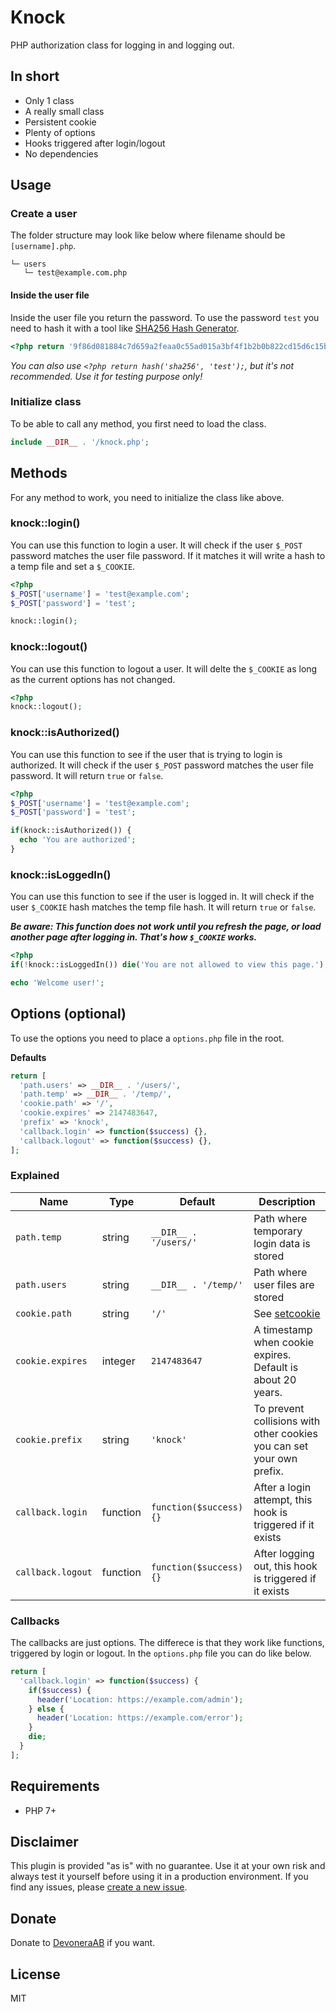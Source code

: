 # Knock

PHP authorization class for logging in and logging out.

## In short

- Only 1 class
- A really small class
- Persistent cookie
- Plenty of options
- Hooks triggered after login/logout
- No dependencies

## Usage

### Create a user

The folder structure may look like below where filename should be `[username].php`.

```text
└─ users
   └─ test@example.com.php
```

#### Inside the user file

Inside the user file you return the password. To use the password `test` you need to hash it with a tool like [SHA256 Hash Generator](https://passwordsgenerator.net/sha256-hash-generator/).

```php
<?php return '9f86d081884c7d659a2feaa0c55ad015a3bf4f1b2b0b822cd15d6c15b0f00a08';
```

*You can also use `<?php return hash('sha256', 'test');`, but it's not recommended. Use it for testing purpose only!*

### Initialize class

To be able to call any method, you first need to load the class.

```php
include __DIR__ . '/knock.php';
```

## Methods

For any method to work, you need to initialize the class like above.

### knock::login()

You can use this function to login a user. It will check if the user `$_POST` password matches the user file password. If it matches it will write a hash to a temp file and set a `$_COOKIE`.

```php
<?php
$_POST['username'] = 'test@example.com';
$_POST['password'] = 'test';

knock::login();
```

### knock::logout()

You can use this function to logout a user. It will delte the `$_COOKIE` as long as the current options has not changed.

```php
<?php
knock::logout();
```

### knock::isAuthorized()

You can use this function to see if the user that is trying to login is authorized. It will check if the user `$_POST` password matches the user file password. It will return `true` or `false`.

```php
<?php
$_POST['username'] = 'test@example.com';
$_POST['password'] = 'test';

if(knock::isAuthorized()) {
  echo 'You are authorized';
}
```

### knock::isLoggedIn()

You can use this function to see if the user is logged in. It will check if the user `$_COOKIE` hash matches the temp file hash. It will return `true` or `false`.

***Be aware: This function does not work until you refresh the page, or load another page after logging in. That's how `$_COOKIE` works.***

```php
<?php
if(!knock::isLoggedIn()) die('You are not allowed to view this page.');

echo 'Welcome user!';
```

## Options (optional)

To use the options you need to place a `options.php` file in the root.

**Defaults**

```php
return [
  'path.users' => __DIR__ . '/users/',
  'path.temp' => __DIR__ . '/temp/',
  'cookie.path' => '/',
  'cookie.expires' => 2147483647,
  'prefix' => 'knock',
  'callback.login' => function($success) {},
  'callback.logout' => function($success) {},
];
```

### Explained

| Name              | Type     | Default                 | Description                                                                                |
| ----------------- | -------- | ----------------------- | ------------------------------------------------------------------------------------------ |
| `path.temp`       | string   | `__DIR__ . '/users/'`   | Path where temporary login data is stored                                                  |
| `path.users`      | string   | `__DIR__ . '/temp/'`    | Path where user files are stored                                                           |
| `cookie.path`     | string   | `'/'`                   | See [setcookie](http://php.net/manual/en/function.setcookie.php)                           |
| `cookie.expires`  | integer  | `2147483647`            | A timestamp when cookie expires. Default is about 20 years.                                |
| `cookie.prefix`   | string   | `'knock'`               | To prevent collisions with other cookies you can set your own prefix.                      |
| `callback.login`  | function | `function($success) {}` | After a login attempt, this hook is triggered if it exists                                 |
| `callback.logout` | function | `function($success) {}` | After logging out, this hook is triggered if it exists                                     |

### Callbacks

The callbacks are just options. The differece is that they work like functions, triggered by login or logout. In the `options.php` file you can do like below.

```php
return [
  'callback.login' => function($success) {
    if($success) {
      header('Location: https://example.com/admin');
    } else {
      header('Location: https://example.com/error');
    }
    die;
  }
];
```

## Requirements

- PHP 7+

## Disclaimer

This plugin is provided "as is" with no guarantee. Use it at your own risk and always test it yourself before using it in a production environment. If you find any issues, please [create a new issue](issues/new).

## Donate

Donate to [DevoneraAB](https://www.paypal.me/DevoneraAB) if you want.

## License

MIT